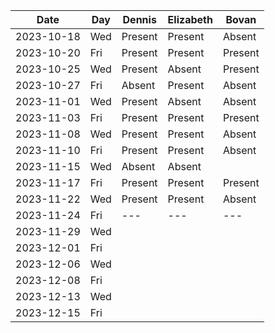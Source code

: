 | Date       | Day     | Dennis     |Elizabeth|Bovan       |
|------------|---------|------------|---------|------------|
| 2023-10-18 | Wed     |Present|Present|Absent|
| 2023-10-20 | Fri     |Present|Present|Present|
| 2023-10-25 | Wed     |Present|Absent|Present
| 2023-10-27 | Fri     |Absent|Present|Absent
| 2023-11-01 | Wed     |Present|Absent|Absent
| 2023-11-03 | Fri     |Present|Present|Present
| 2023-11-08 | Wed     |Present|Present|Absent
| 2023-11-10 | Fri     |Present|Present|Absent
| 2023-11-15 | Wed     |Absent|Absent|
| 2023-11-17 | Fri     |Present|Present|Present
| 2023-11-22 | Wed     |Present|Present|Absent|
| 2023-11-24 | Fri     |---|---|---|
| 2023-11-29 | Wed     |
| 2023-12-01 | Fri     |
| 2023-12-06 | Wed     |
| 2023-12-08 | Fri     |
| 2023-12-13 | Wed     |
| 2023-12-15 | Fri     |
